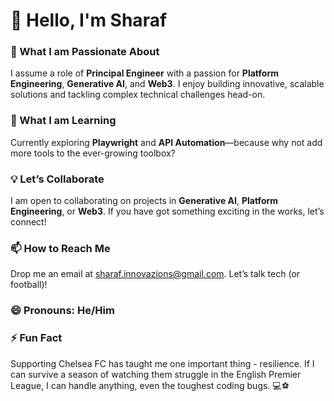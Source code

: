 # 👋 Hello, I'm Sharaf

### 🚀 What I am Passionate About
I assume a role of **Principal Engineer** with a passion for **Platform Engineering**, **Generative AI**, and **Web3**. I enjoy building innovative, scalable solutions and tackling complex technical challenges head-on.

### 🌱 What I am Learning
Currently exploring **Playwright** and **API Automation**—because why not add more tools to the ever-growing toolbox?

### 💡 Let’s Collaborate
I am open to collaborating on projects in **Generative AI**, **Platform Engineering**, or **Web3**. If you have got something exciting in the works, let’s connect!

### 📫 How to Reach Me
Drop me an email at [sharaf.innovazions@gmail.com](mailto:sharaf.innovazions@gmail.com). Let’s talk tech (or football)!

### 😄 Pronouns: He/Him

### ⚡ Fun Fact
Supporting Chelsea FC has taught me one important thing - resilience. If I can survive a season of watching them struggle in the English Premier League, I can handle anything, even the toughest coding bugs. 💻⚽
